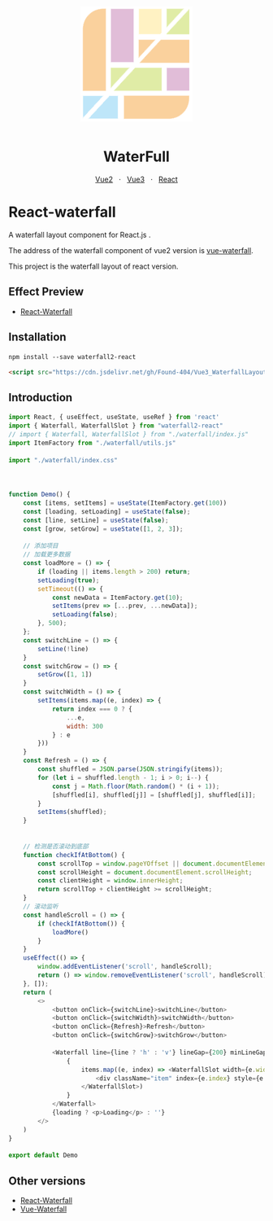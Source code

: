 <p align="center">
    <img alt="logo" src="waterFullLogo.png"  style="margin-bottom: 10px;">
</p>

<h1 align="center">WaterFull</h1>
<p align="center">
  <a href="https://github.com/MopTym/vue-waterfall">Vue2</a>
  &nbsp;
  ·
  &nbsp;
  <a href="https://github.com/Found-404/Vue3_WaterfallLayout">Vue3</a>
  &nbsp;
  ·
  &nbsp;
  <a href="https://github.com/Found-404/React_WaterfallLayout">React</a>
</p>

# React-waterfall

A waterfall layout component for React.js .

The address of the waterfall component of vue2 version is [vue-waterfall](https://github.com/MopTym/vue-waterfall).

This project is the waterfall layout of react version.

## Effect Preview

- [React-Waterfall](https://found-404.github.io/React_WaterfallLayout/)

## Installation

```shell
npm install --save waterfall2-react
```

```html
<script src="https://cdn.jsdelivr.net/gh/Found-404/Vue3_WaterfallLayout@1.0.0/dist/Waterfall-React.umd.js"></script>
```

## Introduction

```js
import React, { useEffect, useState, useRef } from 'react'
import { Waterfall, WaterfallSlot } from "waterfall2-react"
// import { Waterfall, WaterfallSlot } from "./waterfall/index.js"
import ItemFactory from "./waterfall/utils.js"

import "./waterfall/index.css"



function Demo() {
    const [items, setItems] = useState(ItemFactory.get(100))
    const [loading, setLoading] = useState(false);
    const [line, setLine] = useState(false);
    const [grow, setGrow] = useState([1, 2, 3]);

    // 添加项目
    // 加载更多数据
    const loadMore = () => {
        if (loading || items.length > 200) return;
        setLoading(true);
        setTimeout(() => {
            const newData = ItemFactory.get(10);
            setItems(prev => [...prev, ...newData]);
            setLoading(false);
        }, 500);
    };
    const switchLine = () => {
        setLine(!line)
    }
    const switchGrow = () => {
        setGrow([1, 1])
    }
    const switchWidth = () => {
        setItems(items.map((e, index) => {
            return index === 0 ? {
                ...e,
                width: 300
            } : e
        }))
    }
    const Refresh = () => {
        const shuffled = JSON.parse(JSON.stringify(items));
        for (let i = shuffled.length - 1; i > 0; i--) {
            const j = Math.floor(Math.random() * (i + 1));
            [shuffled[i], shuffled[j]] = [shuffled[j], shuffled[i]];
        }
        setItems(shuffled);
    }


    // 检测是否滚动到底部
    function checkIfAtBottom() {
        const scrollTop = window.pageYOffset || document.documentElement.scrollTop;
        const scrollHeight = document.documentElement.scrollHeight;
        const clientHeight = window.innerHeight;
        return scrollTop + clientHeight >= scrollHeight;
    }
    // 滚动监听
    const handleScroll = () => {
        if (checkIfAtBottom()) {
            loadMore()
        }
    }
    useEffect(() => {
        window.addEventListener('scroll', handleScroll);
        return () => window.removeEventListener('scroll', handleScroll);
    }, []);
    return (
        <>
            <button onClick={switchLine}>switchLine</button>
            <button onClick={switchWidth}>switchWidth</button>
            <button onClick={Refresh}>Refresh</button>
            <button onClick={switchGrow}>switchGrow</button>

            <Waterfall line={line ? 'h' : 'v'} lineGap={200} minLineGap={180} maxLineGap={220} grow={grow}>
                {
                    items.map((e, index) => <WaterfallSlot width={e.width} height={e.height} key={e.index} order={index} moveClass="item-move">
                        <div className="item" index={e.index} style={e.style} ></div>
                    </WaterfallSlot>)
                }
            </Waterfall>
            {loading ? <p>Loading</p> : ''}
        </>
    )
}

export default Demo
```

## Other versions

- [React-Waterfall](https://github.com/Found-404/React_WaterfallLayout)
- [Vue-Waterfall](https://github.com/Found-404/Vue3_WaterfallLayout)
